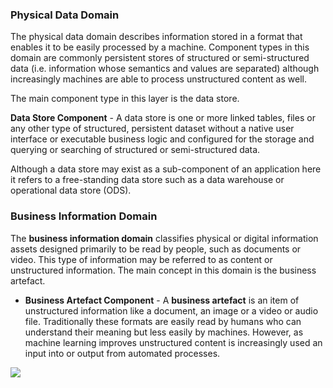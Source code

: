 ### Physical Data Domain
The physical data domain describes information stored in a format that enables it to be easily processed by a machine. Component types in this domain are commonly persistent stores of structured or semi-structured data (i.e. information whose semantics and values are separated) although increasingly machines are able to process unstructured content as well.

The main component type in this layer is the data store.

**Data Store Component** - A data store is one or more linked tables, files or any other type of structured, persistent dataset without a native user interface or executable business logic and configured for the storage and querying or searching of structured or semi-structured data.

Although a data store may exist as a sub-component of an application here it refers to a free-standing data store such as a data warehouse or operational data store (ODS).

### Business Information Domain
The **business information domain** classifies physical or digital information assets designed primarily to be read by people, such as documents or video. This type of information may be referred to as content or unstructured information. The main concept in this domain is the business artefact.
- **Business Artefact Component** - A **business artefact** is an item of unstructured information like a document, an image or a video or audio file. Traditionally these formats are easily read by humans who can understand their meaning but less easily by machines. However, as machine learning improves unstructured content is increasingly used an input into or output from automated processes.


![](Pasted%20image%2020231101132751.png)
